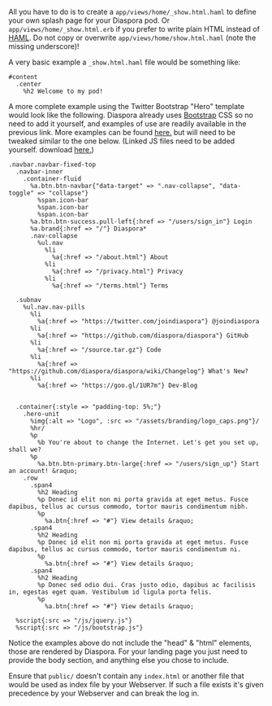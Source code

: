All you have to do is to create a `app/views/home/_show.html.haml` to define your own splash page for your Diaspora pod.  Or `app/views/home/_show.html.erb` if you prefer to write plain HTML instead of [HAML](http://haml-lang.com/). Do not copy or overwrite `app/views/home/show.html.haml` (note the missing underscore)!

A very basic example a `_show.html.haml` file would be something like:  

```haml
#content
  .center
    %h2 Welcome to my pod!
```
A more complete example using the Twitter Bootstrap "Hero" template would look like the following.
Diaspora already uses [Bootstrap](http://twitter.github.com/bootstrap/) CSS so no need to add it yourself, and examples of use are readily available in the previous link.
More examples can be found [here.](https://github.com/czarneckid/twitter-bootstrap-examples-haml/tree/master/views) but will need to be tweaked similar to the one below.
(Linked JS files need to be added yourself. download [here.](http://twitter.github.com/bootstrap/))
```haml
.navbar.navbar-fixed-top
  .navbar-inner
    .container-fluid
      %a.btn.btn-navbar{"data-target" => ".nav-collapse", "data-toggle" => "collapse"}
        %span.icon-bar
        %span.icon-bar
        %span.icon-bar
      %a.btn.btn-success.pull-left{:href => "/users/sign_in"} Login
      %a.brand{:href => "/"} Diaspora*
      .nav-collapse
        %ul.nav
          %li
            %a{:href => "/about.html"} About
          %li
            %a{:href => "/privacy.html"} Privacy
          %li
            %a{:href => "/terms.html"} Terms

  .subnav
    %ul.nav.nav-pills
      %li
        %a{:href => "https://twitter.com/joindiaspora"} @joindiaspora
      %li
        %a{:href => "https://github.com/diaspora/diaspora"} GitHub
      %li
        %a{:href => "/source.tar.gz"} Code
      %li
        %a{:href => "https://github.com/diaspora/diaspora/wiki/Changelog"} What's New?
      %li
        %a{:href => "https://goo.gl/1UR7m"} Dev-Blog

   
  .container{:style => "padding-top: 5%;"}
    .hero-unit
      %img{:alt => "Logo", :src => "/assets/branding/logo_caps.png"}/
      %hr/
      %p
        %b You're about to change the Internet. Let's get you set up, shall we?
      %p
        %a.btn.btn-primary.btn-large{:href => "/users/sign_up"} Start an account! &raquo;
    .row
      .span4
        %h2 Heading
        %p Donec id elit non mi porta gravida at eget metus. Fusce dapibus, tellus ac cursus commodo, tortor mauris condimentum nibh.
        %p
          %a.btn{:href => "#"} View details &raquo;
      .span4
        %h2 Heading
        %p Donec id elit non mi porta gravida at eget metus. Fusce dapibus, tellus ac cursus commodo, tortor mauris condimentum ni.
        %p
          %a.btn{:href => "#"} View details &raquo;
      .span4
        %h2 Heading
        %p Donec sed odio dui. Cras justo odio, dapibus ac facilisis in, egestas eget quam. Vestibulum id ligula porta felis.
        %p
          %a.btn{:href => "#"} View details &raquo;

  %script{:src => "/js/jquery.js"}
  %script{:src => "/js/bootstrap.js"}
```

Notice the examples above do not include the "head" & "html" elements, those are rendered by Diaspora. For your landing page you just need to provide the body section, and anything else you chose to include.

Ensure that `public/` doesn't contain any `index.html` or another file that would be used as index file by your Webserver. If such a file exists it's given precedence by your Webserver and can break the log in.